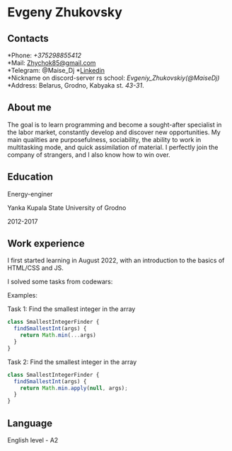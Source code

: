 # Evgeny Zhukovsky

## Contacts

*Phone: _+375298855412_  
*Mail: Zhychok85@gmail.com  
*Telegram: @Maise_Dj
*[Linkedin](https://www.linkedin.com/in/evgeny-zhukovsky-381320250/)  
*Nickname on discord-server rs school: _Evgeniy_Zhukovskiy(@MaiseDj)_  
*Address: Belarus, Grodno, Kabyaka st. _43-31_.  

## About me

The goal is to learn programming and become a sought-after specialist in the labor market, constantly develop and discover new opportunities.
My main qualities are purposefulness, sociability, the ability to work in multitasking mode, and quick assimilation of material. I perfectly join the company of strangers, and I also know how to win over.

## Education

Energy-enginer

Yanka Kupala State University of Grodno

2012-2017

## Work experience

I first started learning in August 2022, with an introduction to the basics of HTML/CSS and JS.

I solved some tasks from codewars:

Examples:

Task 1: Find the smallest integer in the array

```js
class SmallestIntegerFinder {
  findSmallestInt(args) {
    return Math.min(...args)
  }
}
```

Task 2: Find the smallest integer in the array

```js
class SmallestIntegerFinder {
  findSmallestInt(args) {
    return Math.min.apply(null, args);
  }
}
```

## Language

English level - A2
